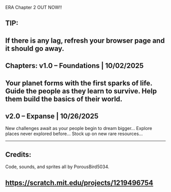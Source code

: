 ERA Chapter 2 OUT NOW!!

TIP:
-------------------------------------------------------------
If there is any lag, refresh your browser page and it should go away.
-------------------------------------------------------------

Chapters:
v1.0 – Foundations | 10/02/2025
-------------------------------------------------------------
Your planet forms with the first sparks of life.
Guide the people as they learn to survive.
Help them build the basics of their world.
-------------------------------------------------------------
v2.0 – Expanse | 10/26/2025
-------------------------------------------------------------
New challenges await as your people begin to dream bigger...
Explore places never explored before...
Stock up on new rare resources...


-------------------------------------------------------------
Credits:
-------------------------------------------------------------
Code, sounds, and sprites all by PorousBird5034.

https://scratch.mit.edu/projects/1219496754
-------------------------------------------------------------
